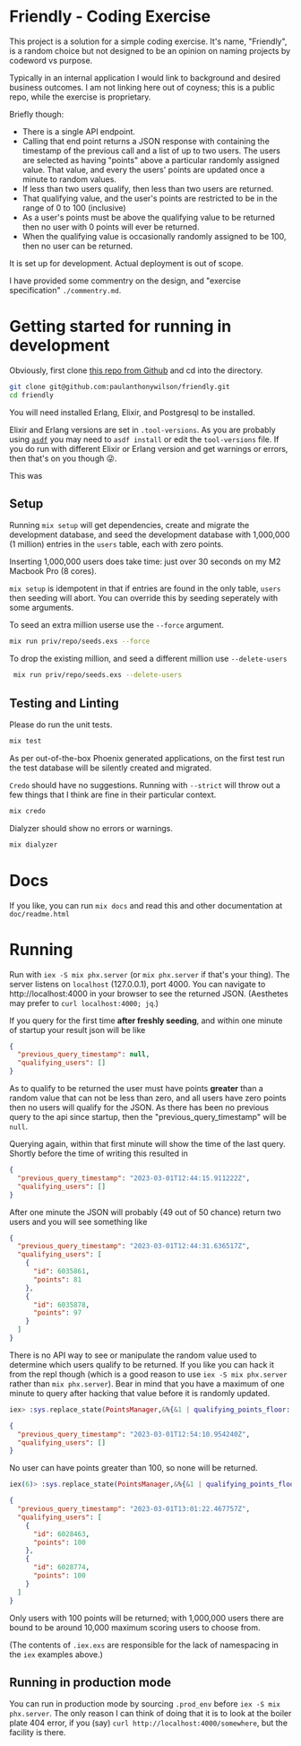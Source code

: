 # Friendly - Coding Exercise

This project is a solution for a simple coding exercise. It's name, "Friendly", is a random choice but not designed to be an opinion on naming projects by codeword vs purpose.

Typically in an internal application I would link to background and desired business outcomes. I am not linking here out of coyness; this is a public repo, while the exercise is proprietary.

Briefly though: 
* There is a single API endpoint. 
* Calling that end point returns a JSON response with containing the timestamp of the previous call and a list of up to two users. The users are selected as having "points" above a particular randomly assigned value. That value, and every the users' points are updated once a minute to random values.
* If less than two users qualify, then less than two users are returned.
* That qualifying value, and the user's points are restricted to be in the range of 0 to 100 (inclusive)
* As a user's points must be above the qualifying value to be returned then no user with 0 points will ever be returned.
* When the qualifying value is occasionally randomly assigned to be 100, then no user can be returned.

It is set up for development. Actual deployment is out of scope.

I have provided some commentry on the design, and "exercise specification" `./commentry.md`. 


# Getting started for running in development

Obviously, first clone [this repo from Github](https://github.com/paulanthonywilson/friendly) and cd into the directory.

```sh
git clone git@github.com:paulanthonywilson/friendly.git
cd friendly
```


You will need installed Erlang, Elixir, and Postgresql to be installed.

Elixir and Erlang versions are set in `.tool-versions`. As you are probably using [`asdf`](https://asdf-vm.com) you may need to `asdf install` or edit the `tool-versions` file. If you do run
with different Elixir or Erlang version and get warnings or errors, then that's on you though 😜.

This was


## Setup

Running `mix setup` will get dependencies, create and migrate the development database, and seed the development database with 1,000,000 (1 million) entries in the `users` table, each with zero points.

Inserting 1,000,000 users does take time: just over 30 seconds on my M2 Macbook Pro (8 cores). 

`mix setup` is idempotent in that if entries are found in the only table, `users` then seeding will abort. You can override this by seeding seperately with some arguments.

To seed an extra million userse use the `--force` argument.

```sh
mix run priv/repo/seeds.exs --force
```

To drop the existing million, and seed a different million use `--delete-users`

```sh
 mix run priv/repo/seeds.exs --delete-users
```

## Testing and Linting

Please do run the unit tests. 

```sh
mix test
```
As per out-of-the-box Phoenix generated applications, on the first test run the test database will be silently created and migrated. 

`Credo` should have no suggestions. Running with `--strict` will throw out a few things that I think are fine in their particular context.

```sh
mix credo
```

Dialyzer should show no errors or warnings.

```sh
mix dialyzer
```

# Docs

If you like, you can run `mix docs` and read this and other documentation at `doc/readme.html`

# Running

Run with `iex -S mix phx.server` (or `mix phx.server` if that's your thing). The server listens on `localhost` (127.0.0.1), port 4000. You can navigate to http://localhost:4000 in your browser to see the returned JSON. (Aesthetes may prefer to `curl localhost:4000; jq`.) 

If you query for the first time **after freshly seeding**, and within one minute of startup your result json will be like

```json
{
  "previous_query_timestamp": null,
  "qualifying_users": []
}
```

As to qualify to be returned the user must have points **greater** than a random value that can not be less than zero, and all users have zero points then no users will qualify for the JSON. As there has been no previous query to the api since startup, then the "previous_query_timestamp" will be `null`.

Querying again, within that first minute will show the time of the last query. Shortly before the time of writing this resulted in

```json
{
  "previous_query_timestamp": "2023-03-01T12:44:15.911222Z",
  "qualifying_users": []
}
```

After one minute the JSON will probably (49 out of 50 chance) return two users and you will see something like

```json
{
  "previous_query_timestamp": "2023-03-01T12:44:31.636517Z",
  "qualifying_users": [
    {
      "id": 6035861,
      "points": 81
    },
    {
      "id": 6035878,
      "points": 97
    }
  ]
}
```

There is no API way to see or manipulate the random value used to determine which users qualify to be returned. If you like you can hack it from the repl though (which is a good reason to use `iex -S mix phx.server` rather than `mix phx.server`). Bear in  mind that you have a maximum of one minute to query after hacking that value before it is randomly updated.

```elixir
iex> :sys.replace_state(PointsManager,&%{&1 | qualifying_points_floor: 100})
```

```json
{
  "previous_query_timestamp": "2023-03-01T12:54:10.954240Z",
  "qualifying_users": []
}
```

No user can have points greater than 100, so none will be returned.

```elixir
iex(6)> :sys.replace_state(PointsManager,&%{&1 | qualifying_points_floor: 99})  
```

```json
{
  "previous_query_timestamp": "2023-03-01T13:01:22.467757Z",
  "qualifying_users": [
    {
      "id": 6028463,
      "points": 100
    },
    {
      "id": 6028774,
      "points": 100
    }
  ]
}
```

Only users with 100 points will be returned; with 1,000,000 users there are bound to be around 10,000 maximum scoring users to choose from.

(The contents of `.iex.exs` are responsible for the lack of namespacing in the `iex` examples above.)

## Running in production mode

You can run in production mode by sourcing `.prod_env` before `iex -S mix phx.server`. The only reason I can think of doing that it is to look at the boiler plate 404 error, if you (say) `curl http://localhost:4000/somewhere`, but the facility is there.